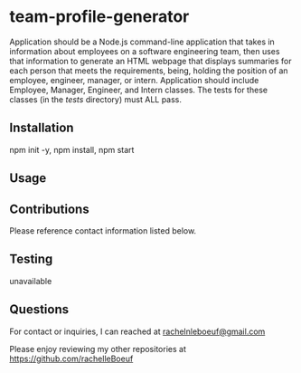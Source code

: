 # team-profile-generator

Application should be a Node.js command-line application that takes in information about employees on a software engineering team, then uses that information to generate an HTML webpage that displays summaries for each person that meets the requirements, being, holding the position of an employee, engineer, manager, or intern. Application should include Employee, Manager, Engineer, and Intern classes. The tests for these classes (in the _tests_ directory) must ALL pass.

## Installation
npm init -y, npm install, npm start

## Usage

## Contributions
Please reference contact information listed below.

## Testing
unavailable

## Questions
For contact or inquiries, I can reached at rachelnleboeuf@gmail.com

Please enjoy reviewing my other repositories at https://github.com/rachelleBoeuf